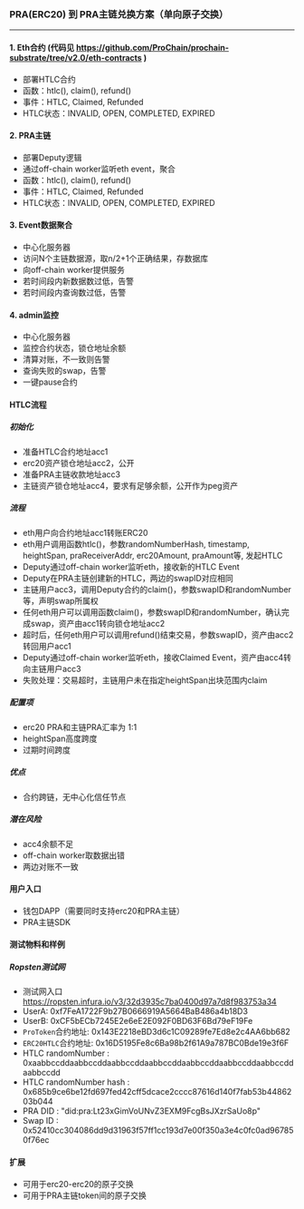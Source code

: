 ### PRA(ERC20) 到 PRA主链兑换方案（单向原子交换）
---

#### 1. Eth合约 (代码见 https://github.com/ProChain/prochain-substrate/tree/v2.0/eth-contracts )

- 部署HTLC合约
- 函数：htlc(), claim(), refund()
- 事件：HTLC, Claimed, Refunded
- HTLC状态：INVALID, OPEN, COMPLETED, EXPIRED

#### 2. PRA主链

- 部署Deputy逻辑
- 通过off-chain worker监听eth event，聚合
- 函数：htlc(), claim(), refund()
- 事件：HTLC, Claimed, Refunded
- HTLC状态：INVALID, OPEN, COMPLETED, EXPIRED

#### 3. Event数据聚合

- 中心化服务器
- 访问N个主链数据源，取n/2+1个正确结果，存数据库
- 向off-chain worker提供服务
- 若时间段内新数据数过低，告警
- 若时间段内查询数过低，告警

#### 4. admin监控

- 中心化服务器
- 监控合约状态，锁仓地址余额
- 清算对账，不一致则告警
- 查询失败的swap，告警
- 一键pause合约

#### HTLC流程

##### 初始化
- 准备HTLC合约地址acc1
- erc20资产锁仓地址acc2，公开
- 准备PRA主链收款地址acc3
- 主链资产锁仓地址acc4，要求有足够余额，公开作为peg资产

##### 流程
- eth用户向合约地址acc1转账ERC20
- eth用户调用函数htlc()，参数randomNumberHash, timestamp, heightSpan, praReceiverAddr, erc20Amount, praAmount等, 发起HTLC
- Deputy通过off-chain worker监听eth，接收新的HTLC Event
- Deputy在PRA主链创建新的HTLC，两边的swapID对应相同
- 主链用户acc3，调用Deputy合约的claim()，参数swapID和randomNumber等，声明swap所属权
- 任何eth用户可以调用函数claim()，参数swapID和randomNumber，确认完成swap，资产由acc1转向锁仓地址acc2
- 超时后，任何eth用户可以调用refund()结束交易，参数swapID，资产由acc2转回用户acc1
- Deputy通过off-chain worker监听eth，接收Claimed Event，资产由acc4转向主链用户acc3
- 失败处理：交易超时，主链用户未在指定heightSpan出块范围内claim

##### 配置项
- erc20 PRA和主链PRA汇率为 1:1
- heightSpan高度跨度
- 过期时间跨度

##### 优点
- 合约跨链，无中心化信任节点

##### 潜在风险
- acc4余额不足
- off-chain worker取数据出错
- 两边对账不一致

#### 用户入口
- 钱包DAPP（需要同时支持erc20和PRA主链）
- PRA主链SDK

#### 测试物料和样例

##### Ropsten测试网
- 测试网入口 https://ropsten.infura.io/v3/32d3935c7ba0400d97a7d8f983753a34
- UserA: 0xf7FeA1722F9b27B0666919A5664BaB486a4b18D3
- UserB: 0xCF5bECb7245E2e6eE2E092F0BD63F6Bd79eF19Fe
- `ProToken`合约地址: 0x143E2218eBD3d6c1C09289fe7Ed8e2c4AA6bb682
- `ERC20HTLC`合约地址: 0x16D5195Fe8c6Ba98b2f61A9a787BC0Bde19e3f6F
- HTLC randomNumber : 0xaabbccddaabbccddaabbccddaabbccddaabbccddaabbccddaabbccddaabbccdd
- HTLC randomNumber hash : 0x685b9ce6be12fd697fed42cff5dcace2cccc87616d140f7fab53b4486203b044
- PRA DID : "did:pra:Lt23xGimVoUNvZ3EXM9FcgBsJXzrSaUo8p"
- Swap ID : 0x52410cc304086dd9d31963f57ff1cc193d7e00f350a3e4c0fc0ad967850f76ec

#### 扩展
- 可用于erc20-erc20的原子交换
- 可用于PRA主链token间的原子交换

